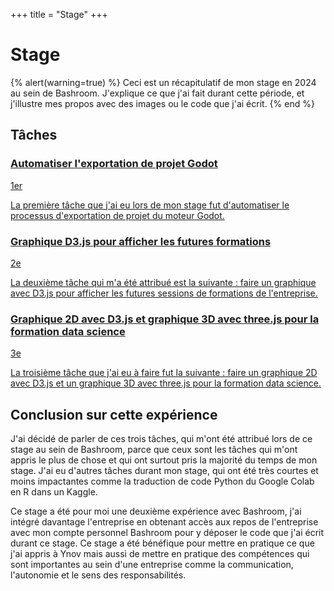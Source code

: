 +++
title = "Stage"
+++

# Stage

{% alert(warning=true) %}
Ceci est un récapitulatif de mon stage en 2024 au sein de Bashroom. J'explique ce que j'ai fait durant cette période, et j'illustre mes propos avec des images ou le code que j'ai écrit.
{% end %}

<section class="stage-task">
  <h2>Tâches</h2>
  <section>
    <a href="/portfolio/stage/exportation-godot">
      <article>
        <div>
          <h3>Automatiser l'exportation de projet Godot</h3>
          <p class="stage-task-number">1er</p>
        </div>
        <div class="stage-task-description">
          <p>La première tâche que j'ai eu lors de mon stage fut d'automatiser le processus d'exportation de projet du moteur Godot.</p>
        </div>
      </article>
    </a>
    <a href="/portfolio/stage/graphique-3d-formations">
      <article>
        <div>
          <h3>Graphique D3.js pour afficher les futures formations</h3>
          <p class="stage-task-number">2e</p>
        </div>
        <div class="stage-task-description">
          <p>La deuxième tâche qui m'a été attribué est la suivante : faire un graphique avec D3.js pour afficher les futures sessions de formations de l'entreprise.</p>
        </div>
      </article>
    </a>
    <a href="/portfolio/stage/graphiques-formations-data-science">
      <article>
        <div>
          <h3>Graphique 2D avec D3.js et graphique 3D avec three.js pour la formation data science</h3>
          <p class="stage-task-number">3e</p>
        </div>
        <div class="stage-task-description">
          <p >La troisième tâche que j'ai eu à faire fut la suivante : faire un graphique 2D avec D3.js et un graphique 3D avec three.js pour la formation data science.</p>
        </div>
      </article>
    </a>
  </section>
</section>

## Conclusion sur cette expérience

J'ai décidé de parler de ces trois tâches, qui m'ont été attribué lors de ce stage au sein de Bashroom, parce que ceux sont les tâches qui m'ont appris le plus de chose et qui ont surtout pris la majorité du temps de mon stage. J'ai eu d'autres tâches durant mon stage, qui ont été très courtes et moins impactantes comme la traduction de code Python du Google Colab en R dans un Kaggle.

Ce stage a été pour moi une deuxième expérience avec Bashroom, j'ai intégré davantage l'entreprise en obtenant accès aux repos de l'entreprise avec mon compte personnel Bashroom pour y déposer le code que j'ai écrit durant ce stage. Ce stage a été bénéfique pour mettre en pratique ce que j'ai appris à Ynov mais aussi de mettre en pratique des compétences qui sont importantes au sein d'une entreprise comme la communication, l'autonomie et le sens des responsabilités.
